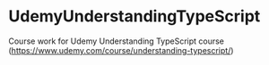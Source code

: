 # UdemyUnderstandingTypeScript
Course work for Udemy Understanding TypeScript course (https://www.udemy.com/course/understanding-typescript/)
